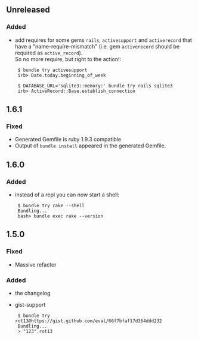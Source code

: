 ## Unreleased

### Added

 * add requires for some gems `rails`, `activesupport` and `activerecord` that have a "name-require-mismatch" (i.e. gem `activerecord` should be required as `active_record`).  
 So no more require, but right to the action!:

        $ bundle try activesupport
        irb> Date.today.beginning_of_week

        $ DATABASE_URL='sqlite3::memory:' bundle try rails sqlite3
        irb> ActiveRecord::Base.establish_connection

## 1.6.1

### Fixed

 * Generated Gemfile is ruby 1.9.3 compatible
 * Output of `bundle install` appeared in the generated Gemfile.

## 1.6.0

### Added

 * instead of a repl you can now start a shell:

        $ bundle try rake --shell
        Bundling...
        bash> bundle exec rake --version

## 1.5.0

### Fixed

 * Massive refactor

### Added

 * the changelog
 * gist-support

        $ bundle try rot13@https://gist.github.com/eval/66f7bfaf17d364ddd232
        Bundling...
        > "123".rot13

